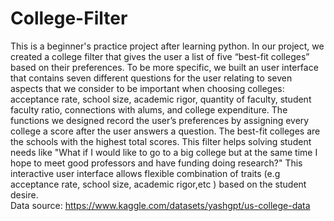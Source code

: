 # College-Filter
This is a beginner's practice project after learning python. 
In our project, we created a college filter that gives the user a list of five “best-fit colleges” based on their preferences. To be more specific, we built an user interface that contains seven different questions for the user relating to seven aspects that we consider to be important when choosing colleges: acceptance rate, school size, academic rigor, quantity of faculty, student faculty ratio, connections with alums, and college expenditure. The functions we designed record the user’s preferences by assigning every college a score after the user answers a question. The best-fit colleges are the schools with the highest total scores.
This filter helps solving student needs like "What if I would like to go to a big college but at the same time I hope to meet good professors and have funding doing research?" This interactive user interface allows flexible combination of traits (e.g acceptance rate, school size, academic rigor,etc ) based on the student desire.  
Data source: https://www.kaggle.com/datasets/yashgpt/us-college-data 
